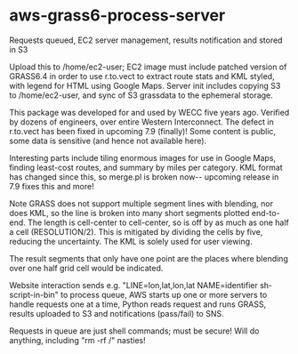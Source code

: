 # aws-grass6-process-server
Requests queued, EC2 server management, results notification and stored in S3

Upload this to /home/ec2-user; EC2 image must include patched version of GRASS6.4 in order to use r.to.vect to extract route stats and KML styled, with legend for HTML using Google Maps. Server init includes copying S3 to /home/ec2-user, and sync of S3 grassdata to the ephemeral storage.

This package was developed for and used by WECC five years ago. Verified by dozens of engineers, over entire Western Interconnect. The defect in r.to.vect has been fixed in upcoming 7.9 (finally)!
Some content is public, some data is sensitive (and hence not available here).

Interesting parts include tiling enormous images for use in Google Maps, finding least-cost routes, and summary by miles per category. KML format has changed since this, so merge.pl is broken now-- upcoming release in 7.9 fixes this and more!

Note GRASS does not support multiple segment lines with blending, nor does KML, so the line is broken into many short segments plotted end-to-end. The length is cell-center to cell-center, so is off by as much as one half a cell (RESOLUTION/2). This is mitigated by dividing the cells by five, reducing the uncertainty. The KML is solely used for user viewing.

The result segments that only have one point are the places where blending over one half grid cell would be indicated.

Website interaction sends e.g. "LINE=lon,lat,lon,lat NAME=identifier sh-script-in-bin" to process queue, AWS starts up one or more servers to handle requests one at a time, Python reads request and runs GRASS, results uploaded to S3 and notifications (pass/fail) to SNS.

Requests in queue are just shell commands; must be secure! Will do anything, including "rm -rf /" nasties!
